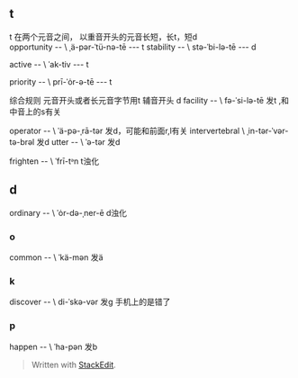 ## t
t 在两个元音之间， 以重音开头的元音长短，长t，短d     
opportunity -- \ ˌä-pər-ˈtü-nə-tē  --- t
stability -- \ stə-ˈbi-lə-tē --- d
 

active -- \ ˈak-tiv --- t

priority -- \ prī-ˈȯr-ə-tē --- t

综合规则 元音开头或者长元音字节用t
辅音开头 d
facility -- \ fə-ˈsi-lə-tē 发t ,和中音上的s有关

operator -- \ ˈä-pə-ˌrā-tər 发d，可能和前面r,l有关
intervertebral \ ˌin-tər-ˈvər-tə-brəl 发d
utter -- \ ˈə-tər 发d


frighten -- \ ˈfrī-tᵊn t浊化
## d
ordinary -- \ ˈȯr-də-ˌner-ē d浊化

### o
common -- \ ˈkä-mən 发ä

### k 
discover -- \ di-ˈskə-vər  发g 手机上的是错了

### p
happen -- \ ˈha-pən 发b
> Written with [StackEdit](https://stackedit.io/).
<!--stackedit_data:
eyJoaXN0b3J5IjpbMTc2NTQxNTkwLDE0NDIxNzYyMjAsLTExNj
M5OTI2NDEsLTgzMzkxOTY0OSwtMTUyNTI0ODQ4MCwtMTM4NzQx
MDcxMCwtMTQ5ODY3NDk5NCw5MTI4MDUzNDQsLTQxMjczMzU4Ny
wtMTU0NjE0MjM2LDE3NTcxMDM5ODMsNjA5Njc1NzE5LDE1ODY3
OTUxMTZdfQ==
-->
